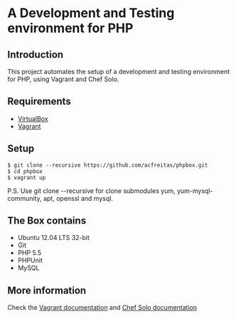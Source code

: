 # A Development and Testing environment for PHP

## Introduction

This project automates the setup of a development and testing environment for PHP, using Vagrant and Chef Solo.

## Requirements

* [VirtualBox](https://www.virtualbox.org) 
* [Vagrant](http://vagrantup.com)

## Setup

    $ git clone --recursive https://github.com/acfreitas/phpbox.git
    $ cd phpbox
    $ vagrant up

P.S. Use git clone --recursive for clone submodules yum, yum-mysql-community, apt, openssl and mysql.

## The Box contains

- Ubuntu 12.04 LTS 32-bit
- Git
- PHP 5.5
- PHPUnit
- MySQL

## More information
Check the [Vagrant documentation](http://vagrantup.com/v1/docs/index.html) and [Chef Solo documentation](https://docs.chef.io/chef_solo.html)